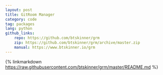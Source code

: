```yaml
---
layout: post
title: GitRoom Manager
category: code
tag: packages
lang: python 
github_links:
    repo: https://github.com/btskinner/grm
    zip: https://github.com/btskinner/grm/archive/master.zip
    manual: https://www.btskinner.io/grm
---
```


{% linkmarkdown https://raw.githubusercontent.com/btskinner/grm/master/README.md %}
